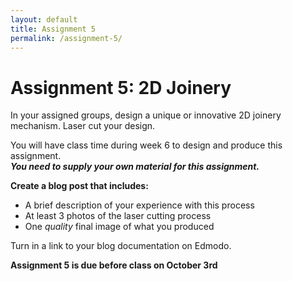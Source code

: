 ```yaml
---
layout: default
title: Assignment 5
permalink: /assignment-5/
---
```


# Assignment 5: 2D Joinery

In your assigned groups, design a unique or innovative 2D joinery mechanism. Laser cut your design.

You will have class time during week 6 to design and produce this assignment. <br>***You need to supply your own material for this assignment.***

**Create a blog post that includes:**

+ A brief description of your experience with this process
+ At least 3 photos of the laser cutting process
+ One *quality* final image of what you produced

Turn in a link to your blog documentation on Edmodo.

**Assignment 5 is due before class on October 3rd**